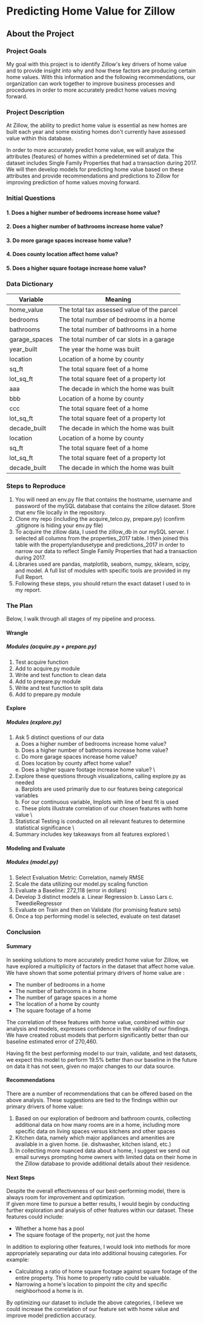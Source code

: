 # Predicting Home Value for Zillow


## About the Project
### Project Goals

My goal with this project is to identify Zillow's key drivers of home value and to provide insight into why and how these factors are producing certain home values. With this information and the following recommendations, our organization can work together to improve business processes and procedures in order to more accurately predict home values moving forward.


### Project Description

At Zillow, the ability to predict home value is essential as new homes are built each year and some existing homes don't currently have assessed value within this database.

In order to more accurately predict home value, we will analyze the attributes (features) of homes within a predetermined set of data. This dataset includes Single Family Properties that had a transaction during 2017.
We will then develop models for predicting home value based on these attributes and provide recommendations and predictions to Zillow for improving prediction of home values moving forward.


### Initial Questions

#### 1. Does a higher number of bedrooms increase home value?

#### 2. Does a higher number of bathrooms increase home value?

#### 3. Do more garage spaces increase home value?

#### 4. Does county location affect home value?

#### 5. Does a higher square footage increase home value?



### Data Dictionary

| Variable      | Meaning |
| ----------- | ----------- |
| home_value      | The total tax assessed value of the parcel       |
| bedrooms   | The total number of bedrooms in a home        |
| bathrooms      | The total number of bathrooms in a home       |
| garage_spaces      | The total number of car slots in a garage       |
| year_built      | The year the home was built       |
| location      | Location of a home by county      |
| sq_ft      | The total square feet of a home       |
| lot_sq_ft      | The total square feet of a property lot       |
| aaa   | The decade in which the home was built       |
| bbb      | Location of a home by county      |
| ccc      | The total square feet of a home       |
| lot_sq_ft      | The total square feet of a property lot       |
| decade_built   | The decade in which the home was built       |
| location      | Location of a home by county      |
| sq_ft      | The total square feet of a home       |
| lot_sq_ft      | The total square feet of a property lot       |
| decade_built   | The decade in which the home was built       |


### Steps to Reproduce

1. You will need an env.py file that contains the hostname, username and password of the mySQL database that contains the zillow dataset. Store that env file locally in the repository.
2. Clone my repo (including the acquire_telco.py, prepare.py) 
   (confirm .gitignore is hiding your env.py file)
3. To acquire the zillow data, I used the zillow_db in our mySQL server. I selected all columns from the properties_2017 table. I then joined this table with the propertylandusetype and predictions_2017 in order to narrow our data to reflect Single Family Properties that had a transaction during 2017. 
4. Libraries used are pandas, matplotlib, seaborn, numpy, sklearn, scipy, and model. A full list of modules with specific tools are provided in my Full Report.
5. Following these steps, you should return the exact dataset I used to in my report.


### The Plan
Below, I walk through all stages of my pipeline and process.

#### Wrangle
##### Modules (acquire.py + prepare.py)

1. Test acquire function
2. Add to acquire.py module
3. Write and test function to clean data
4. Add to prepare.py module
5. Write and test function to split data
6. Add to prepare.py module

#### Explore 
##### Modules (explore.py)

1. Ask 5 distinct questions of our data \
  a. Does a higher number of bedrooms increase home value? \
  b. Does a higher number of bathrooms increase home value? \
  c. Do more garage spaces increase home value? \
  d. Does location by county affect home value? \
  e. Does a higher square footage increase home value? \
2. Explore these questions through visualizations, calling explore.py as needed \
  a. Barplots are used primarily due to our features being categorical variables \
  b. For our continuous variable, lmplots with line of best fit is used \
  c. These plots illustrate correlation of our chosen features with home value \
3. Statistical Testing is conducted on all relevant features to determine statistical significance \
4. Summary includes key takeaways from all features explored \

#### Modeling and Evaluate
##### Modules (model.py)

1. Select Evaluation Metric: Correlation, namely RMSE
2. Scale the data utilizing our model.py scaling function
3. Evaluate a Baseline: 272,118 (error in dollars)
4. Develop 3 distinct models
    a. Linear Regression
    b. Lasso Lars
    c. TweedieRegressor
5. Evaluate on Train and then on Validate (for promising feature sets)
6. Once a top performing model is selected, evaluate on test dataset



### Conclusion

#### Summary

In seeking solutions to more accurately predict home value for Zillow, we have explored a multiplicity of factors in the dataset that affect home value. We have shown that some potential primary drivers of home value are :

- The number of bedrooms in a home
- The number of bathrooms in a home 
- The number of garage spaces in a home
- The location of a home by county
- The square footage of a home

The correlation of these features with home value, combined within our analysis and models, expresses confidence in the validity of our findings. We have created robust models that perform significantly better than our baseline estimated error of 270,460.

Having fit the best performing model to our train, validate, and test datasets, we expect this model to perform 19.5% better than our baseline in the future on data it has not seen, given no major changes to our data source.

#### Recommendations

There are a number of recommendations that can be offered based on the above analysis. These suggestions are tied to the findings within our primary drivers of home value:

1. Based on our exploration of bedroom and bathroom counts, collecting additional data on how many rooms are in a home, including more specific data on living spaces versus kitchens and other spaces
2. Kitchen data, namely which major appliances and amenities are available in a given home. (ie. dishwasher, kitchen island, etc.)
3. In collecting more nuanced data about a home, I suggest we send out email surveys prompting home owners with limited data on their home in the Zillow database to provide additional details about their residence.

#### Next Steps

Despite the overall effectiveness of our best-performing model, there is always room for improvement and optimization. \
If given more time to pursue a better results, I would begin by conducting further exploration and analysis of other features within our dataset. These features could include:
- Whether a home has a pool
- The square footage of the property, not just the home

In addition to exploring other features, I would look into methods for more appropriately separating our data into additional housing categories. For example:
- Calculating a ratio of home square footage against square footage of the entire property. This home to property ratio could be valuable.
- Narrowing a home's location to pinpoint the city and specific neighborhood a home is in. 

By optimizing our dataset to include the above categories, I believe we could increase the correlation of our feature set with home value and improve model prediction accuracy.

